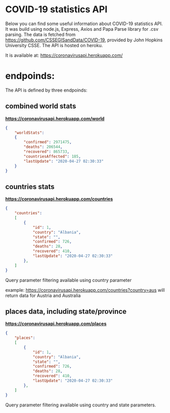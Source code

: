 # COVID-19 statistics API

Below you can find some useful information about COVID-19 statistics API. It was build using node.js, Express, Axios and Papa Parse library for .csv parsing. The data is fetched from https://github.com/CSSEGISandData/COVID-19, provided by John Hopkins University CSSE. The API is hosted on heroku. 

It is available at: https://coronavirusapi.herokuapp.com/ 

# endpoinds:
The API is defined by three endpoinds:

## combined world stats
**https://coronavirusapi.herokuapp.com/world**

```json
{
	"worldStats":
	{
		"confirmed": 2971475,
		"deaths": 206544,
		"recovered": 865733,
		"countriesAffected": 185,
		"lastUpdate": "2020-04-27 02:30:33"
	}
}
```

## countries stats
**https://coronavirusapi.herokuapp.com/countries**

```json
{
	"countries":
	[
		{
			"id": 1,
			"country": "Albania",
			"state": "",
			"confirmed": 726,
			"deaths": 28,
			"recovered": 410,
			"lastUpdate": "2020-04-27 02:30:33"
		},
	]
}
```

Query parameter filtering available using country parameter

example: https://coronavirusapi.herokuapp.com/countries?country=aus will return data for Austria and Australia

## places data, including state/province
**https://coronavirusapi.herokuapp.com/places**

```json
{
	"places":
	[
		{
			"id": 1,
			"country": "Albania",
			"state": "",
			"confirmed": 726,
			"deaths": 28,
			"recovered": 410,
			"lastUpdate": "2020-04-27 02:30:33"
		},
	]
}
```

Query parameter filtering available using country and state parameters.